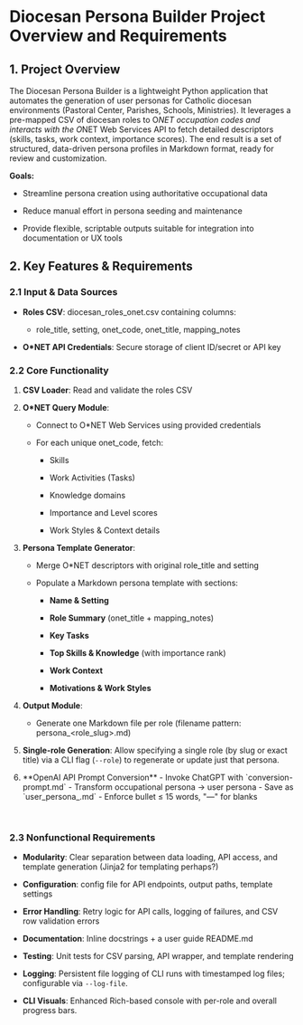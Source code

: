 # **Diocesan Persona Builder Project Overview and Requirements**

## **1. Project Overview**

The Diocesan Persona Builder is a lightweight Python application that automates the generation of user personas for Catholic diocesan environments (Pastoral Center, Parishes, Schools, Ministries). It leverages a pre-mapped CSV of diocesan roles to O*NET occupation codes and interacts with the O*NET Web Services API to fetch detailed descriptors (skills, tasks, work context, importance scores). The end result is a set of structured, data-driven persona profiles in Markdown format, ready for review and customization.

**Goals:** 

* Streamline persona creation using authoritative occupational data

* Reduce manual effort in persona seeding and maintenance

* Provide flexible, scriptable outputs suitable for integration into documentation or UX tools

## **2. Key Features & Requirements**

### **2.1 Input & Data Sources**

* **Roles CSV**: diocesan_roles_onet.csv containing columns:

  * role_title, setting, onet_code, onet_title, mapping_notes

* **O*NET API Credentials**: Secure storage of client ID/secret or API key

### **2.2 Core Functionality**

1. **CSV Loader**: Read and validate the roles CSV

2. **O*NET Query Module**:

   * Connect to O*NET Web Services using provided credentials

   * For each unique onet_code, fetch:

     * Skills

     * Work Activities (Tasks)

     * Knowledge domains

     * Importance and Level scores

     * Work Styles & Context details

3. **Persona Template Generator**:

   * Merge O*NET descriptors with original role_title and setting

   * Populate a Markdown persona template with sections:

     * **Name & Setting**

     * **Role Summary** (onet_title + mapping_notes)

     * **Key Tasks**

     * **Top Skills & Knowledge** (with importance rank)

     * **Work Context**

     * **Motivations & Work Styles**

4. **Output Module**:

   * Generate one Markdown file per role (filename pattern: persona_<role_slug>.md)
5. **Single-role Generation**: Allow specifying a single role (by slug or exact title) via a CLI flag (`--role`) to regenerate or update just that persona.
6. <CRITICAL>
   **OpenAI API Prompt Conversion**  
   - Invoke ChatGPT with `conversion-prompt.md`  
   - Transform occupational persona → user persona  
   - Save as `user_persona_<role_slug>.md`  
   - Enforce bullet ≤ 15 words, "—" for blanks  
   </CRITICAL>
   
⠀
### **2.3 Nonfunctional Requirements**

* **Modularity**: Clear separation between data loading, API access, and template generation (Jinja2 for templating perhaps?)

* **Configuration**: config file for API endpoints, output paths, template settings

* **Error Handling**: Retry logic for API calls, logging of failures, and CSV row validation errors

* **Documentation**: Inline docstrings + a user guide README.md

* **Testing**: Unit tests for CSV parsing, API wrapper, and template rendering

* **Logging**: Persistent file logging of CLI runs with timestamped log files; configurable via `--log-file`.

* **CLI Visuals**: Enhanced Rich-based console with per-role and overall progress bars.

